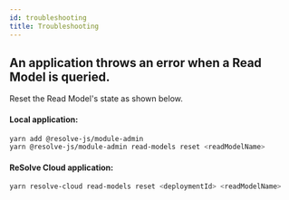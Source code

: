 ```yaml
---
id: troubleshooting
title: Troubleshooting
---
```


## An application throws an error when a Read Model is queried.

Reset the Read Model's state as shown below.

#### Local application:

```bash
yarn add @resolve-js/module-admin
yarn @resolve-js/module-admin read-models reset <readModelName>
```

#### ReSolve Cloud application:

```bash
yarn resolve-cloud read-models reset <deploymentId> <readModelName>
```
